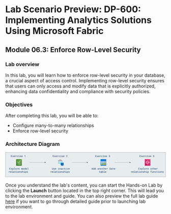 # Lab Scenario Preview: DP-600: Implementing Analytics Solutions Using Microsoft Fabric

## Module 06.3: Enforce Row-Level Security

### Lab overview

In this lab, you will learn how to enforce row-level security in your database, a crucial aspect of access control. Implementing row-level security ensures that users can only access and modify data that is explicitly authorized, enhancing data confidentiality and compliance with security policies.

### Objectives
  
After completing this lab, you will be able to:

- Configure many-to-many relationships
- Enforce row-level security

### Architecture Diagram

![](Images/Arch-11.png)

Once you understand the lab's content, you can start the Hands-on Lab by clicking the **Launch** button located in the top right corner. This will lead you to the lab environment and guide. You can also preview the full lab guide [here](https://experience.cloudlabs.ai/#/labguidepreview/8dd4fb47-816d-4079-9232-7dcb06ab0430) if you want to go through detailed guide prior to launching lab environment.